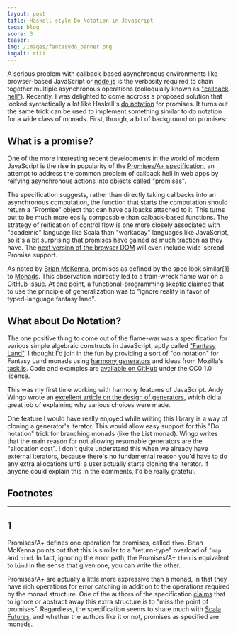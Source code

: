 ```yaml
---
layout: post
title: Haskell-style Do Notation in Javascript
tags: blog
score: 3
teaser: 
img: /images/fantasydo_banner.png
imgalt: rtti
---
```


A serious problem with callback-based asynchronous environments like browser-based JavaScript or [node.js](nodejs.org) is the verbosity required to chain together multiple asynchronous operations (colloquially known as ["callback hell"](http://elm-lang.org/learn/Escape-from-Callback-Hell.elm)).  Recently, I was delighted to come accross a proposed solution that looked syntactically a lot like Haskell's [do notation](http://en.wikibooks.org/wiki/Haskell/do_Notation) for promises.  It turns out the same trick can be used to implement something similar to do notation for a wide class of monads.  First, though, a bit of background on promises:

</div><div class="post">

## What is a promise?

One of the more interesting recent developments in the world of modern JavaScript is the rise in popularity of the [Promises/A+ specification](http://promises-aplus.github.io/promises-spec/), an attempt to address the common problem of callback hell in web apps by reifying asynchronous actions into objects called "promises".

The specification suggests, rather than directly taking callbacks into an asynchronous computation, the function that starts the computation should return a "Promise" object that can have callbacks attached to it.  This turns out to be much more easily composable than calback-based functions.  The strategy of reification of control flow is one more closely associated with "academic" language like Scala than "workaday" languages like JavaScript, so it's a bit surprising that promises have gained as much traction as they have.  The [next version of the browser DOM](http://dom.spec.whatwg.org/) will even include wide-spread Promise support.

As noted by [Brian McKenna](http://brianmckenna.org/blog/category_theory_promisesaplus), promises as defined by the spec look similar[[1]](#foot1) to [Monads](http://www.haskell.org/tutorial/monads.html).  This observation indirectly led to a train-wreck flame war on a [GitHub Issue](https://github.com/promises-aplus/promises-spec/issues/94).  At one point, a functional-programming skeptic claimed that to use the principle of generalization was to "ignore reality in favor of typed-language fantasy land".

</div><div class="post">

## What about Do Notation?

The one positive thing to come out of the flame-war was a specification for various simple algebraic constructs in JavaScript, aptly called ["Fantasy Land"](https://github.com/fantasyland/fantasy-land).  I thought I'd join in the fun by providing a sort of "do notation" for Fantasy Land monads using [harmony generators](http://wiki.ecmascript.org/doku.php?id=harmony:generators) and ideas from Mozilla's [task.js](http://taskjs.org/).  Code and examples are [available on GitHub](http://github.com/russellmcc/fantasydo) under the CC0 1.0 license.

This was my first time working with harmony features of JavaScript.  Andy Wingo wrote an [excellent article on the design of generators](http://wingolog.org/archives/2013/02/25/on-generators), which did a great job of explaining why various choices were made.

One feature I would have really enjoyed while writing this library is a way of cloning a generator's iterator.  This would allow easy support for this "Do notation" trick for branching monads (like the List monad).  Wingo writes that the main reason for not allowing resumable generators are the "allocation cost".  I don't quite understand this when we already have external iterators, because there's no fundamental reason you'd have to do any extra allocations until a user actually starts cloning the iterator.  If anyone could explain this in the comments, I'd be really grateful.

</div><div class="post">


## Footnotes

------

<a id="foot1"></a>

## 1

Promises/A+ defines one operation for promises, called `then`.  Brian McKenna points out that this is similar to a "return-type" overload of `fmap` and `bind`.  In fact, ignoring the error path, the Promises/A+ `then` is equivalent to `bind` in the sense that given one, you can write the other.

Promises/A+ are actually a little more expressive than a monad, in that they have rich operations for error catching in addition to the operations required by the monad structure.  One of the authors of the specification [claims](https://github.com/promises-aplus/promises-spec/issues/94#issuecomment-16176966) that to ignore or abstract away this extra structure is to "miss the point of promises".  Regardless, the specification seems to share much with [Scala Futures](http://www.scala-lang.org/api/current/index.html#scala.concurrent.Future), and whether the authors like it or not, promises as specified are monads.
